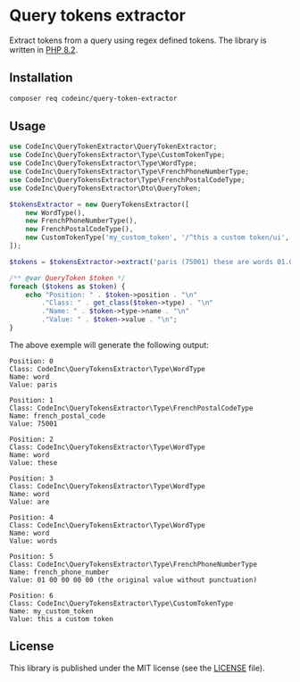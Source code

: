 # Query tokens extractor

Extract tokens from a query using regex defined tokens. The library is written in [PHP 8.2](https://www.php.net/releases/8.2/en.php).

## Installation

```bash
composer req codeinc/query-token-extractor
```

## Usage

```php
use CodeInc\QueryTokenExtractor\QueryTokenExtractor;
use CodeInc\QueryTokensExtractor\Type\CustomTokenType;
use CodeInc\QueryTokensExtractor\Type\WordType;
use CodeInc\QueryTokensExtractor\Type\FrenchPhoneNumberType;
use CodeInc\QueryTokensExtractor\Type\FrenchPostalCodeType;
use CodeInc\QueryTokensExtractor\Dto\QueryToken;

$tokensExtractor = new QueryTokensExtractor([
    new WordType(),
    new FrenchPhoneNumberType(),
    new FrenchPostalCodeType(),
    new CustomTokenType('my_custom_token', '/^this a custom token/ui', 10)
]);

$tokens = $tokensExtractor->extract('paris (75001) these are words 01.00.00.00.00 this a custom token');

/** @var QueryToken $token */
foreach ($tokens as $token) {
    echo "Position: " . $token->position . "\n"
        ."Class: " . get_class($token->type) . "\n"
        ."Name: " . $token->type->name . "\n"
        ."Value: " . $token->value . "\n";
}
```

The above exemple will generate the following output:
```text
Position: 0
Class: CodeInc\QueryTokensExtractor\Type\WordType
Name: word
Value: paris

Position: 1
Class: CodeInc\QueryTokensExtractor\Type\FrenchPostalCodeType
Name: french_postal_code
Value: 75001

Position: 2
Class: CodeInc\QueryTokensExtractor\Type\WordType
Name: word
Value: these

Position: 3
Class: CodeInc\QueryTokensExtractor\Type\WordType
Name: word
Value: are

Position: 4
Class: CodeInc\QueryTokensExtractor\Type\WordType
Name: word
Value: words

Position: 5
Class: CodeInc\QueryTokensExtractor\Type\FrenchPhoneNumberType
Name: french_phone_number
Value: 01 00 00 00 00 (the original value without punctuation)

Position: 6
Class: CodeInc\QueryTokensExtractor\Type\CustomTokenType
Name: my_custom_token
Value: this a custom token
```

## License
This library is published under the MIT license (see the [LICENSE](https://github.com/codeinchq/query-tokens-extractor/blob/main/LICENSE) file).